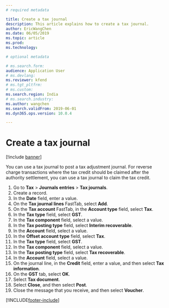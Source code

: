 ```yaml
---
# required metadata

title: Create a tax journal
description: This article explains how to create a tax journal.
author: EricWangChen
ms.date: 06/05/2019
ms.topic: article
ms.prod: 
ms.technology: 

# optional metadata

# ms.search.form: 
audience: Application User
# ms.devlang: 
ms.reviewer: kfend
# ms.tgt_pltfrm: 
# ms.custom: 
ms.search.region: India
# ms.search.industry: 
ms.author: wangchen
ms.search.validFrom: 2019-06-01
ms.dyn365.ops.version: 10.0.4

---
```


# Create a tax journal

[!include [banner](../includes/banner.md)]

You can use a tax journal to post a tax adjustment journal. For reverse charge transactions where the tax credit should be claimed after the authority settlement, you can use a tax journal to claim the tax credit.

1. Go to **Tax** \> **Journals entries** \> **Tax journals**.
2. Create a record.
3. In the **Date** field, enter a value.
4. On the **Tax journal lines** FastTab, select **Add**.
5. On the **Tax account** FastTab, in the **Account type** field, select **Tax**.
6. In the **Tax type** field, select **GST**.
7. In the **Tax component** field, select a value.
8. In the **Tax posting type** field, select **Interim recoverable**.
9. In the **Account** field, select a value.
10. In the **Offset account type** field, select **Tax**.
11. In the **Tax type** field, select **GST**.
12. In the **Tax component** field, select a value.
13. In the **Tax posting type** field, select **Tax recoverable**.
14. In the **Account** field, select a value.
15. On the journal line, in the **Credit** field, enter a value, and then select **Tax information**.
16. On the **GST** tab, select **OK**.
17. Select **Tax document**.
18. Select **Close**, and then select **Post**.
19. Close the message that you receive, and then select **Voucher**.


[!INCLUDE[footer-include](../../includes/footer-banner.md)]
